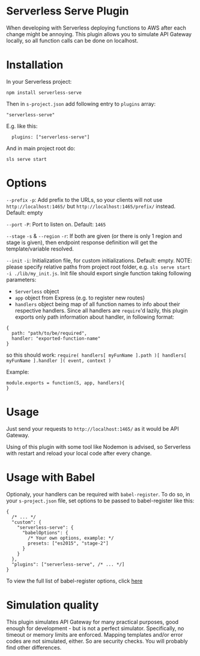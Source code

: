 Serverless Serve Plugin
=============================

When developing with Serverless deploying functions to AWS after each change might be annoying. This plugin allows you to simulate API Gateway locally, so all function calls can be done on localhost.

Installation
============

In your Serverless project:

```
npm install serverless-serve
```

Then in `s-project.json` add following entry to `plugins` array:

```
"serverless-serve"
```

E.g. like this:
```
  plugins: ["serverless-serve"]
```

And in main project root do:

```
sls serve start
```

Options
=======

`--prefix` `-p`: Add prefix to the URLs, so your clients will not use `http://localhost:1465/` but `http://localhost:1465/prefix/` instead. Default: empty

`--port` `-P`: Port to listen on. Default: `1465`

`--stage` `-s` & `--region` `-r`: If both are given (or there is only 1 region and stage is given), then endpoint response definition will get the template/variable resolved.

`--init` `-i`: Initialization file, for custom initializations. Default: empty. NOTE: please specify relative paths from project root folder, e.g. `sls serve start -i ./lib/my_init.js`. Init file should export single function taking following parameters:
- `Serverless` object
- `app` object from Express (e.g. to register new routes)
- `handlers` object being map of all function names to info about their respective handlers. Since all handlers are `require`'d lazily, this plugin exports only path information about handler, in following format:
```
{
  path: "path/to/be/required",
  handler: "exported-function-name"
}
```

so this should work: `require( handlers[ myFunName ].path )[ handlers[ myFunName ].handler ]( event, context )`

Example:

```
module.exports = function(S, app, handlers){
}
```

Usage
=====

Just send your requests to `http://localhost:1465/` as it would be API Gateway.

Using of this plugin with some tool like Nodemon is advised, so Serverless with restart and reload your local code after every change.

Usage with Babel
================

Optionaly, your handlers can be required with `babel-register`.
To do so, in your `s-project.json` file, set options to be passed to babel-register like this:
```
{
  /* ... */
  "custom": {
    "serverless-serve": {
      "babelOptions": {
        /* Your own options, example: */
        presets: ["es2015", "stage-2"]
      }
    }
  },
  "plugins": ["serverless-serve", /* ... */]
}
```
To view the full list of babel-register options, click [here](https://babeljs.io/docs/usage/require/)

Simulation quality
==================

This plugin simulates API Gateway for many practical purposes, good enough for development - but is not a perfect simulator. Specifically, no timeout or memory limits are enforced. Mapping templates and/or error codes are not simulated, either. So are security checks. You will probably find other differences.

